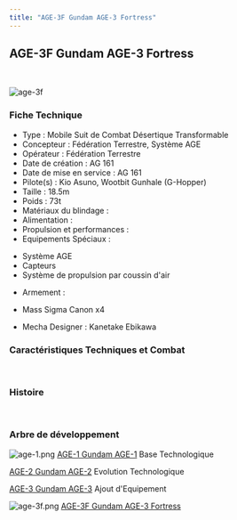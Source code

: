 ```yaml
---
title: "AGE-3F Gundam AGE-3 Fortress"
---
```


AGE-3F Gundam AGE-3 Fortress
----------------------------

 


![age-3f](/images/stories/saga/gundamage/mechas/age-3f.png)


### Fiche Technique


- Type : Mobile Suit de Combat Désertique Transformable  
- Concepteur : Fédération Terrestre, Système AGE  
- Opérateur : Fédération Terrestre  
- Date de création : AG 161  
- Date de mise en service : AG 161  
- Pilote(s) : Kio Asuno, Wootbit Gunhale (G-Hopper)  
- Taille : 18.5m   
- Poids : 73t   
- Matériaux du blindage :   
- Alimentation :   
- Propulsion et performances :   
- Equipements Spéciaux :


* Système AGE
* Capteurs
* Système de propulsion par coussin d'air


- Armement :


* Mass Sigma Canon x4


- Mecha Designer : Kanetake Ebikawa


### Caractéristiques Techniques et Combat


 


### Histoire


 


### Arbre de développement




![age-1.png](/images/stories/saga/gundamage/mechas/mini/age-1.png)
[AGE-1 Gundam AGE-1](ag/gundam-age/age-1-gundam-age-1-normal-type.html)
Base Technologique



[AGE-2 Gundam AGE-2](ag/gundam-age/age-2-gundam-age-2.html)
Evolution Technologique



[AGE-3 Gundam AGE-3](ag/gundam-age/age-3-gundam-age-3.html)
Ajout d'Equipement


![age-3f.png](/images/stories/saga/gundamage/mechas/mini/age-3f.png)
[AGE-3F Gundam AGE-3 Fortress](ag/gundam-age/age-3-gundam-age-3-fortress.html)


